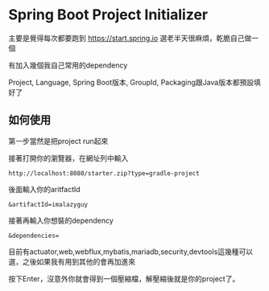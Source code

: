 # Spring Boot Project Initializer

主要是覺得每次都要跑到 https://start.spring.io 選老半天很麻煩，乾脆自己做一個

有加入幾個我自己常用的dependency

Project, Language, Spring Boot版本, GroupId, Packaging跟Java版本都預設填好了

## 如何使用

第一步當然是把project run起來

接著打開你的瀏覽器，在網址列中輸入

```
http://localhost:8080/starter.zip?type=gradle-project
```

後面輸入你的aritfactId

```
&artifactId=imalazyguy
```

接著再輸入你想裝的dependency

```
&dependencies=
```

目前有actuator,web,webflux,mybatis,mariadb,security,devtools這幾種可以選，之後如果我有用到其他的會再加進來

按下Enter，沒意外你就會得到一個壓縮檔，解壓縮後就是你的project了。
